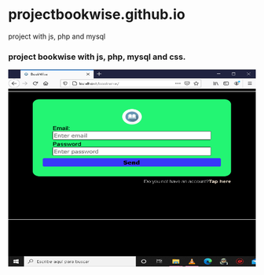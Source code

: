 # projectbookwise.github.io
project with js, php and mysql

<h3>project bookwise with js, php, mysql and css.</h3>
<div><img height="400" width="1000" src="bookwise_img/Captura de pantalla (147).png"/></div>
